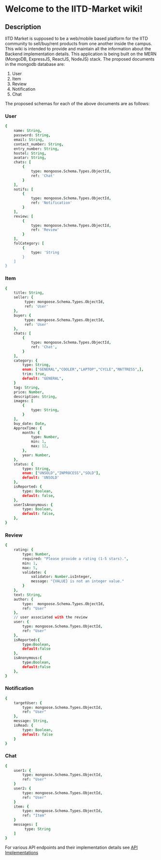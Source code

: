 # Welcome to the IITD-Market wiki!

## Description
IITD Market is supposed to be a web/mobile based platform for the IITD community to sell/buy/rent products from one another inside the campus.
This wiki is intended to provide and maintain all the information about the Backend implementation details. This application is being built on the MERN (MongoDB, ExpressJS, ReactJS, NodeJS) stack.
The proposed documents in the mongodb database are:
1. User
2. Item
3. Review
4. Notification
5. Chat

The proposed schemas for each of the above documents are as follows:

### User
```coffee
{
    name: String,
    password: String,
    email: String,
    contact_number: String,
    entry_number: String,
    hostel: String,
    avatar: String,
    chats: [
        {
            type: mongoose.Schema.Types.ObjectId,
            ref: 'Chat'
        }
    ],
    notifs: [
        {
            type: mongoose.Schema.Types.ObjectId,
            ref: 'Notification'
        }
    ],
    review: [
        {
            type: mongoose.Schema.Types.ObjectId,
            ref: 'Review'
        }
    ],
    folCategory: [
        {
            type: 'String
        }
    ]
}
```

### Item
```coffee
{
    title: String,
    seller: {
         type: mongoose.Schema.Types.ObjectId,
         ref: 'User'
    },
    buyer: {
         type: mongoose.Schema.Types.ObjectId,
         ref: 'User'
    },
    chats: [
        {
            type: mongoose.Schema.Types.ObjectId,
            ref: 'Chat',
        }
    ],
    category: {
        type: String,
        enum: ["GENERAL","COOLER","LAPTOP","CYCLE","MATTRESS",],
        trim: true,
        default: "GENERAL",
    }
    tag: String,
    price: Number,
    description: String,
    images: [
        {
            type: String,
        }
    ],
    buy_date: Date,
    ApproxTime: {
        month: {
            type: Number,
            min: 1,
            max: 12,
        },
        year: Number,
    },
    status: {
        type: String,
        enum: ["UNSOLD","INPROCESS","SOLD"],
        default: 'UNSOLD'
    },
    isReported: {
        type: Boolean,
        default: false,
    },
    userIsAnonymous: {
        type: Boolean,
        default: false,
    },
}
```

### Review
```coffee
{
    rating: {
        type: Number,
        required: "Please provide a rating (1-5 stars).",
        min: 1,
        max: 5,
        validate: {
            validator: Number.isInteger,
            message: "{VALUE} is not an integer value."
        }
    },
    text: String,
    author: {
        type:  mongoose.Schema.Types.ObjectId,
        ref: "User"
    },
    // user associated with the review
    user: {
        type: mongoose.Schema.Types.ObjectId,
        ref: "User"
    },
    isReported:{
        type:Boolean,
        default:false
    },
    isAnonymous:{
        type:Boolean, 
        default:false
    },
}
```

### Notification
```coffee
{
    targetUser: {
        type: mongoose.Schema.Types.ObjectId,
        ref: "User"
    },
    message: String,
    isRead: {
        type: Boolean,
        default: false
    }
}
```

### Chat
```coffee
{
    user1: {
        type: mongoose.Schema.Types.ObjectId,
        ref: "User"
    }
    user2: {
        type: mongoose.Schema.Types.ObjectId,
        ref: "User"
    }
    item: {
        type: mongoose.Schema.Types.ObjectId,
        ref: "Item"
    }
    messages: [
         type: String
    ]
}
```

For various API endpoints and their implementation details see [API Implementations](https://github.com/azztt/IITD-Market/wiki/API-Implementations)
